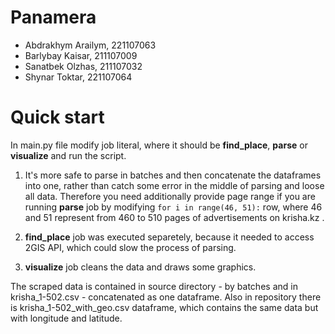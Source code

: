 # Panamera
- Abdrakhym Arailym, 221107063
- Barlybay Kaisar, 211107009
- Sanatbek Olzhas, 211107032
- Shynar Toktar, 221107064


# Quick start
In main.py file modify job literal, where it should be **find_place**, **parse** or **visualize** and run the script. 

1. It's more safe to parse in batches and then concatenate the dataframes into one, rather than catch some error in the middle of parsing and loose all data. Therefore you need additionally provide page range if you are running **parse** job by modifying `for i in range(46, 51):` row, where 46 and 51 represent from 460 to 510 pages of advertisements on krisha.kz .

1. **find_place** job was executed separetely, because it needed to access 2GIS API, which could slow the process of parsing.

1. **visualize** job cleans the data and draws some graphics.

The scraped data is contained in source directory - by batches and in krisha_1-502.csv - concatenated as one dataframe. Also in repository there is krisha_1-502_with_geo.csv dataframe, which contains the same data but with longitude and latitude.
